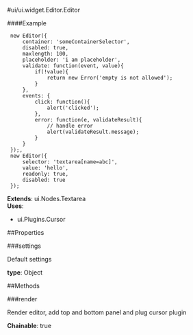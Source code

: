 #ui/ui.widget.Editor.Editor



####Example

     new Editor({
         container: 'someContainerSelector',
         disabled: true,
         maxlength: 100,
         placeholder: 'i am placeholder',
         validate: function(event, value){
             if(!value){
                 return new Error('empty is not allowed');
             }
         },
         events: {
             click: function(){
                 alert('clicked');
             },
             error: function(e, validateResult){
                 // handle error
                 alert(validateResult.message);
             }
         }
     });,
     new Editor({
         selector: 'textarea[name=abc]',
         value: 'hello',
         readonly: true,
         disabled: true
     });

**Extends**: ui.Nodes.Textarea  
**Uses**: 
* ui.Plugins.Cursor


##Properties

###settings

Default settings

**type**: Object

##Methods

###render

Render editor, add top and bottom panel and plug cursor plugin

**Chainable**: true

